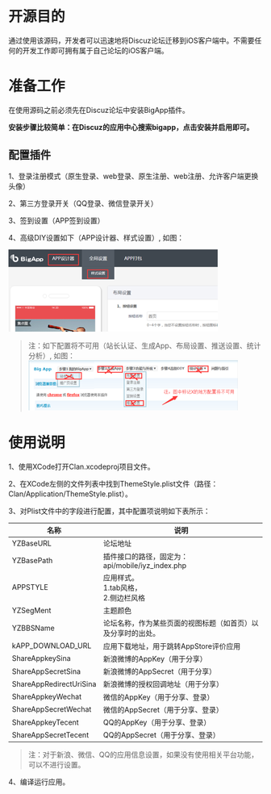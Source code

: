 # 开源目的

通过使用该源码，开发者可以迅速地将Discuz论坛迁移到iOS客户端中。不需要任何的开发工作即可拥有属于自己论坛的iOS客户端。

# 准备工作

在使用源码之前必须先在Discuz论坛中安装BigApp插件。

<b>安装步骤比较简单：在Discuz的应用中心搜索bigapp，点击安装并启用即可。</b>

## 配置插件

1、登录注册模式（原生登录、web登录、原生注册、web注册、允许客户端更换头像）

2、第三方登录开关（QQ登录、微信登录开关）

3、签到设置（APP签到设置）

4、高级DIY设置如下（APP设计器、样式设置）, 如图：

![BigApp](./screenshots/2.png "BigApp")

> 注：如下配置将不可用（站长认证、生成App、布局设置、推送设置、统计分析）, 如图：
> ![BigApp](./screenshots/1.png "BigApp")

# 使用说明

1、使用XCode打开Clan.xcodeproj项目文件。

2、在XCode左侧的文件列表中找到ThemeStyle.plist文件（路径：Clan/Application/ThemeStyle.plist）。

3、对Plist文件中的字段进行配置，其中配置项说明如下表所示：

|名称|说明|
|--------------------|-------------------------|
|YZBaseURL|论坛地址|
|YZBasePath|插件接口的路径，固定为：api/mobile/iyz_index.php|
|APPSTYLE|应用样式。<br />1.tab风格，<br />2.侧边栏风格|
|YZSegMent|主题颜色|
|YZBBSName|论坛名称，作为某些页面的视图标题（如首页）以及分享时的出处。|
|kAPP_DOWNLOAD_URL|应用下载地址，用于跳转AppStore评价应用|
|ShareAppkeySina|新浪微博的AppKey（用于分享）|
|ShareAppSecretSina|新浪微博的AppSecret（用于分享）|
|ShareAppRedirectUriSina|新浪微博的授权回调地址（用于分享）|
|ShareAppkeyWechat|微信的AppKey（用于分享、登录）|
|ShareAppSecretWechat|微信的AppSecret（用于分享、登录）|
|ShareAppkeyTecent|QQ的AppKey（用于分享、登录）|
|ShareAppSecretTecent|QQ的AppSecret（用于分享、登录）|

> 注：对于新浪、微信、QQ的应用信息设置，如果没有使用相关平台功能，可以不进行设置。

4、编译运行应用。
